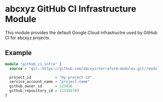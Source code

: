 # abcxyz GitHub CI Infrastructure Module

This module provides the default Google Cloud infrastructre used by GitHub CI for abcxyz projects.

## Example

```terraform
module "github_ci_infra" {
  source = "git::https://github.com/abcxyz/terraform-modules.git//modules/github_ci_infra?ref=SHA_OR_TAG"

  project_id           = "my-project-id"
  service_account_name = "project-name"
  github_owner_id      = 123456
  github_repository_id = 123456789
}
```
